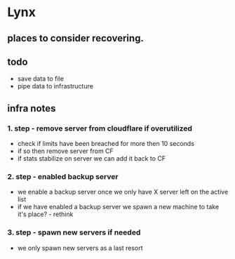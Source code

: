 # Lynx

## places to consider recovering.

## todo
 - save data to file
 - pipe data to infrastructure

## infra notes

### 1. step - remove server from cloudflare if overutilized
 - check if limits have been breached for more then 10 seconds
 - if so then remove server from CF
 - if stats stabilize on server we can add it back to CF
 ### 2. step - enabled backup server
 - we enable a backup server once we only have X server left on the active list
 - if we have enabled a backup server we spawn a new machine to take it's place? - rethink
 ### 3. step - spawn new servers if needed
- we only spawn new servers as a last resort
